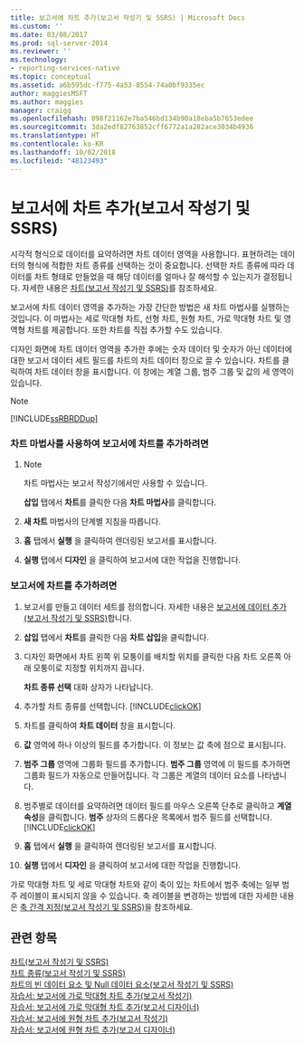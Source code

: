 ```yaml
---
title: 보고서에 차트 추가(보고서 작성기 및 SSRS) | Microsoft Docs
ms.custom: ''
ms.date: 03/08/2017
ms.prod: sql-server-2014
ms.reviewer: ''
ms.technology:
- reporting-services-native
ms.topic: conceptual
ms.assetid: a6b595dc-f775-4a53-8554-74a0bf9335ec
author: maggiesMSFT
ms.author: maggies
manager: craigg
ms.openlocfilehash: 898f21162e7ba546bd134b90a18eba5b7653edee
ms.sourcegitcommit: 3da2edf82763852cff6772a1a282ace3034b4936
ms.translationtype: HT
ms.contentlocale: ko-KR
ms.lasthandoff: 10/02/2018
ms.locfileid: "48123493"
---
```

# <a name="add-a-chart-to-a-report-report-builder-and-ssrs"></a>보고서에 차트 추가(보고서 작성기 및 SSRS)
  시각적 형식으로 데이터를 요약하려면 차트 데이터 영역을 사용합니다. 표현하려는 데이터의 형식에 적합한 차트 종류를 선택하는 것이 중요합니다. 선택한 차트 종류에 따라 데이터를 차트 형태로 만들었을 때 해당 데이터를 얼마나 잘 해석할 수 있는지가 결정됩니다. 자세한 내용은 [차트&#40;보고서 작성기 및 SSRS&#41;](charts-report-builder-and-ssrs.md)를 참조하세요.  
  
 보고서에 차트 데이터 영역을 추가하는 가장 간단한 방법은 새 차트 마법사를 실행하는 것입니다. 이 마법사는 세로 막대형 차트, 선형 차트, 원형 차트, 가로 막대형 차트 및 영역형 차트를 제공합니다. 또한 차트를 직접 추가할 수도 있습니다.  
  
 디자인 화면에 차트 데이터 영역을 추가한 후에는 숫자 데이터 및 숫자가 아닌 데이터에 대한 보고서 데이터 세트 필드를 차트의 차트 데이터 창으로 끌 수 있습니다. 차트를 클릭하여 차트 데이터 창을 표시합니다. 이 창에는 계열 그룹, 범주 그룹 및 값의 세 영역이 있습니다.  
  
> [!NOTE]  
>  [!INCLUDE[ssRBRDDup](../../includes/ssrbrddup-md.md)]  
  
### <a name="to-add-a-chart-to-a-report-by-using-the-chart-wizard"></a>차트 마법사를 사용하여 보고서에 차트를 추가하려면  
  
1.  > [!NOTE]  
    >  차트 마법사는 보고서 작성기에서만 사용할 수 있습니다.  
  
     **삽입** 탭에서 **차트**를 클릭한 다음 **차트 마법사**를 클릭합니다.  
  
2.  **새 차트** 마법사의 단계별 지침을 따릅니다.  
  
3.  **홈** 탭에서 **실행** 을 클릭하여 렌더링된 보고서를 표시합니다.  
  
4.  **실행** 탭에서 **디자인** 을 클릭하여 보고서에 대한 작업을 진행합니다.  
  
### <a name="to-add-a-chart-to-a-report"></a>보고서에 차트를 추가하려면  
  
1.  보고서를 만들고 데이터 세트를 정의합니다. 자세한 내용은 [보고서에 데이터 추가 &#40;보고서 작성기 및 SSRS&#41;](../report-data/report-datasets-ssrs.md)합니다.  
  
2.  **삽입** 탭에서 **차트**를 클릭한 다음 **차트 삽입**을 클릭합니다.  
  
3.  디자인 화면에서 차트 왼쪽 위 모퉁이를 배치할 위치를 클릭한 다음 차트 오른쪽 아래 모퉁이로 지정할 위치까지 끕니다.  
  
     **차트 종류 선택** 대화 상자가 나타납니다.  
  
4.  추가할 차트 종류를 선택합니다. [!INCLUDE[clickOK](../../../includes/clickok-md.md)]  
  
5.  차트를 클릭하여 **차트 데이터** 창을 표시합니다.  
  
6.  **값** 영역에 하나 이상의 필드를 추가합니다. 이 정보는 값 축에 점으로 표시됩니다.  
  
7.  **범주 그룹** 영역에 그룹화 필드를 추가합니다. **범주 그룹** 영역에 이 필드를 추가하면 그룹화 필드가 자동으로 만들어집니다. 각 그룹은 계열의 데이터 요소를 나타냅니다.  
  
8.  범주별로 데이터를 요약하려면 데이터 필드를 마우스 오른쪽 단추로 클릭하고 **계열 속성**을 클릭합니다. **범주** 상자의 드롭다운 목록에서 범주 필드를 선택합니다. [!INCLUDE[clickOK](../../../includes/clickok-md.md)]  
  
9. **홈** 탭에서 **실행** 을 클릭하여 렌더링된 보고서를 표시합니다.  
  
10. **실행** 탭에서 **디자인** 을 클릭하여 보고서에 대한 작업을 진행합니다.  
  
 가로 막대형 차트 및 세로 막대형 차트와 같이 축이 있는 차트에서 범주 축에는 일부 범주 레이블이 표시되지 않을 수 있습니다. 축 레이블을 변경하는 방법에 대한 자세한 내용은 [축 간격 지정&#40;보고서 작성기 및 SSRS&#41;](specify-an-axis-interval-report-builder-and-ssrs.md)을 참조하세요.  
  
## <a name="see-also"></a>관련 항목  
 [차트&#40;보고서 작성기 및 SSRS&#41;](charts-report-builder-and-ssrs.md)   
 [차트 종류&#40;보고서 작성기 및 SSRS&#41;](chart-types-report-builder-and-ssrs.md)   
 [차트의 빈 데이터 요소 및 Null 데이터 요소&#40;보고서 작성기 및 SSRS&#41;](empty-and-null-data-points-in-charts-report-builder-and-ssrs.md)   
 [자습서: 보고서에 가로 막대형 차트 추가(보고서 작성기)](http://go.microsoft.com/fwlink/?LinkId=198052)   
 [자습서: 보고서에 가로 막대형 차트 추가(보고서 디자이너)](http://go.microsoft.com/fwlink/?LinkId=198042)   
 [자습서: 보고서에 원형 차트 추가(보고서 작성기)](http://go.microsoft.com/fwlink/?LinkId=198051)   
 [자습서: 보고서에 원형 차트 추가(보고서 디자이너)](http://go.microsoft.com/fwlink/?LinkId=198041)  
  
  
